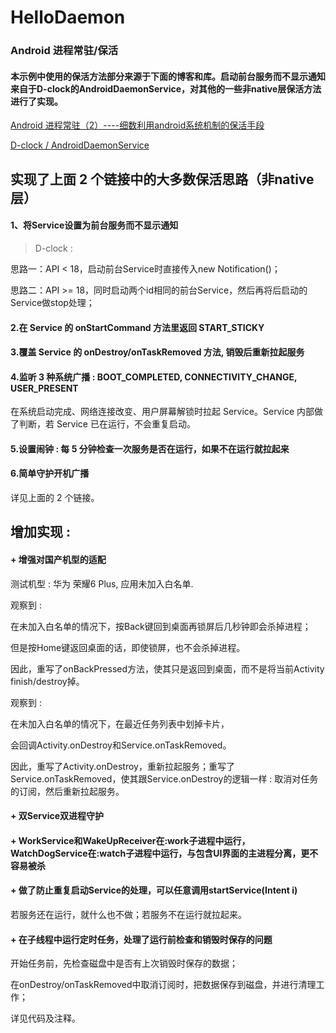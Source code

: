 # HelloDaemon
### Android 进程常驻/保活

#### 本示例中使用的保活方法部分来源于下面的博客和库。启动前台服务而不显示通知来自于D-clock的AndroidDaemonService，对其他的一些非native层保活方法进行了实现。

[Android 进程常驻（2）----细数利用android系统机制的保活手段](http://blog.csdn.net/marswin89/article/details/50890708)

[D-clock / AndroidDaemonService](https://github.com/D-clock/AndroidDaemonService)

## 实现了上面 2 个链接中的大多数保活思路（非native层）

#### 1、将Service设置为前台服务而不显示通知

> D-clock :
>  
思路一：API < 18，启动前台Service时直接传入new Notification()；
>
思路二：API >= 18，同时启动两个id相同的前台Service，然后再将后启动的Service做stop处理；

#### 2.在 Service 的 onStartCommand 方法里返回 START_STICKY

#### 3.覆盖 Service 的 onDestroy/onTaskRemoved 方法, 销毁后重新拉起服务

#### 4.监听 3 种系统广播 : BOOT\_COMPLETED, CONNECTIVITY\_CHANGE, USER\_PRESENT

在系统启动完成、网络连接改变、用户屏幕解锁时拉起 Service。Service 内部做了判断，若 Service 已在运行，不会重复启动。

#### 5.设置闹钟 : 每 5 分钟检查一次服务是否在运行，如果不在运行就拉起来

#### 6.简单守护开机广播

详见上面的 2 个链接。

## 增加实现 :

#### \+ 增强对国产机型的适配

测试机型 : 华为 荣耀6 Plus, 应用未加入白名单.

>
观察到 :
>
在未加入白名单的情况下，按Back键回到桌面再锁屏后几秒钟即会杀掉进程；
>
但是按Home键返回桌面的话，即使锁屏，也不会杀掉进程。

因此，重写了onBackPressed方法，使其只是返回到桌面，而不是将当前Activity finish/destroy掉。

>
观察到 :
>
在未加入白名单的情况下，在最近任务列表中划掉卡片，
>
会回调Activity.onDestroy和Service.onTaskRemoved。

因此，重写了Activity.onDestroy，重新拉起服务；重写了Service.onTaskRemoved，使其跟Service.onDestroy的逻辑一样 : 取消对任务的订阅，然后重新拉起服务。

#### \+ 双Service双进程守护

#### \+ WorkService和WakeUpReceiver在:work子进程中运行，WatchDogService在:watch子进程中运行，与包含UI界面的主进程分离，更不容易被杀

#### \+ 做了防止重复启动Service的处理，可以任意调用startService(Intent i)

若服务还在运行，就什么也不做；若服务不在运行就拉起来。

#### \+ 在子线程中运行定时任务，处理了运行前检查和销毁时保存的问题

开始任务前，先检查磁盘中是否有上次销毁时保存的数据；

在onDestroy/onTaskRemoved中取消订阅时，把数据保存到磁盘，并进行清理工作；

详见代码及注释。
